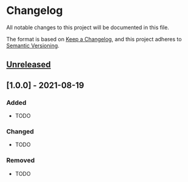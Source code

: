 # Changelog
All notable changes to this project will be documented in this file.

The format is based on [Keep a Changelog](https://keepachangelog.com/en/1.0.0/),
and this project adheres to [Semantic Versioning](https://semver.org/spec/v2.0.0.html).

## [Unreleased]

## [1.0.0] - 2021-08-19
### Added
- TODO

### Changed
- TODO

### Removed
- TODO

[Unreleased]: https://github.com/proot-me/proot-rs/compare/v0.1.0...HEAD
[0.1.0]: https://github.com/proot-me/proot-rs/releases/tag/v0.1.0
